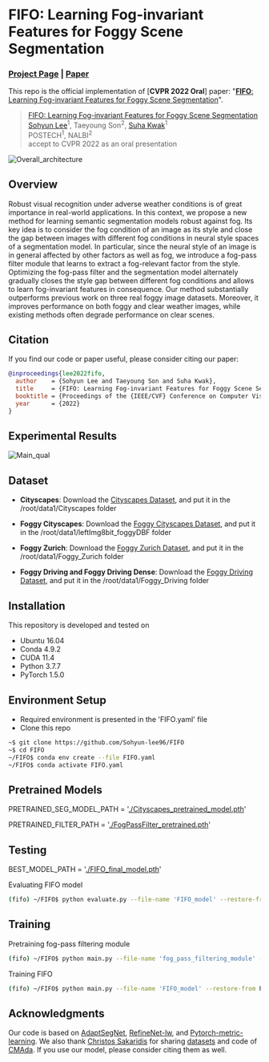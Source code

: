 # FIFO: Learning Fog-invariant Features for Foggy Scene Segmentation

### [Project Page](http://cvlab.postech.ac.kr/research/FIFO/) | [Paper](https://arxiv.org/abs/2204.01587)
This repo is the official implementation of [**CVPR 2022 Oral**] paper: "[**FIFO**: Learning Fog-invariant Features for Foggy Scene Segmentation](https://arxiv.org/abs/2204.01587)".

> [FIFO: Learning Fog-invariant Features for Foggy Scene Segmentation](https://arxiv.org/abs/2204.01587)     
> [Sohyun Lee](https://sohyun-l.github.io)<sup>1</sup>, Taeyoung Son<sup>2</sup>, [Suha Kwak](http://cvlab.postech.ac.kr/~suhakwak/)<sup>1</sup>\
> POSTECH<sup>1</sup>, NALBI<sup>2</sup>\
> accept to CVPR 2022 as an oral presentation 

![Overall_architecture](https://user-images.githubusercontent.com/57887512/161761968-436766d9-363d-463d-b8b3-f48ba2a2a949.png)


## Overview
Robust visual recognition under adverse weather conditions is of great importance in real-world applications. In this context, we propose a new method for learning semantic segmentation models robust against fog. Its key idea is to consider the fog condition of an image as its style and close the gap between images with different fog conditions in neural style spaces of a segmentation model. In particular, since the neural style of an image is in general affected by other factors as well as fog, we introduce a fog-pass filter module that learns to extract a fog-relevant factor from the style. Optimizing the fog-pass filter and the segmentation model alternately gradually closes the style gap between different fog conditions and allows to learn fog-invariant features in consequence. Our method substantially outperforms previous work on three real foggy image datasets. Moreover, it improves performance on both foggy and clear weather images, while existing methods often degrade performance on clear scenes.

## Citation
If you find our code or paper useful, please consider citing our paper:

```BibTeX
@inproceedings{lee2022fifo,
  author    = {Sohyun Lee and Taeyoung Son and Suha Kwak},
  title     = {FIFO: Learning Fog-invariant Features for Foggy Scene Segmentation},
  booktitle = {Proceedings of the {IEEE/CVF} Conference on Computer Vision and Pattern Recognition (CVPR)},
  year      = {2022}
}
```

## Experimental Results
![Main_qual](https://user-images.githubusercontent.com/57887512/163107476-7e70cebe-6b38-497f-b5bd-f8d6979a8fb0.png)


## Dataset
+ **Cityscapes**: Download the [Cityscapes Dataset](https://www.cityscapes-dataset.com/), and put it in the /root/data1/Cityscapes folder

+ **Foggy Cityscapes**: Download the [Foggy Cityscapes Dataset](https://www.cityscapes-dataset.com/), and put it in the /root/data1/leftImg8bit_foggyDBF folder

+ **Foggy Zurich**: Download the [Foggy Zurich Dataset](https://people.ee.ethz.ch/~csakarid/Model_adaptation_SFSU_dense/), and put it in the /root/data1/Foggy_Zurich folder

+ **Foggy Driving and Foggy Driving Dense**: Download the [Foggy Driving Dataset](https://people.ee.ethz.ch/~csakarid/SFSU_synthetic/), and put it in the /root/data1/Foggy_Driving folder

## Installation
This repository is developed and tested on

- Ubuntu 16.04
- Conda 4.9.2
- CUDA 11.4
- Python 3.7.7
- PyTorch 1.5.0

## Environment Setup
* Required environment is presented in the 'FIFO.yaml' file
* Clone this repo
```bash
~$ git clone https://github.com/Sohyun-lee96/FIFO
~$ cd FIFO
~/FIFO$ conda env create --file FIFO.yaml
~/FIFO$ conda activate FIFO.yaml
```

## Pretrained Models
PRETRAINED_SEG_MODEL_PATH = '[./Cityscapes_pretrained_model.pth](https://drive.google.com/file/d/1IKBXXVhYfc6n5Pw23g7HsH_QzqOG03c6/view?usp=sharing)'


PRETRAINED_FILTER_PATH = '[./FogPassFilter_pretrained.pth](https://drive.google.com/file/d/1xHkL3Y8Y5sHoGkmcevrfMdhFxafVF4_G/view?usp=sharing)' 


## Testing
BEST_MODEL_PATH = '[./FIFO_final_model.pth](https://drive.google.com/file/d/1UF-uotKznN_wqqNqwIkPnpw55l8T9b62/view?usp=sharing
)'

Evaluating FIFO model
```bash
(fifo) ~/FIFO$ python evaluate.py --file-name 'FIFO_model' --restore-from BEST_MODEL_PATH
```


## Training
Pretraining fog-pass filtering module
```bash
(fifo) ~/FIFO$ python main.py --file-name 'fog_pass_filtering_module' --restore-from PRETRAINED_SEG_MODEL_PATH --modeltrain 'no'
```
Training FIFO
```bash
(fifo) ~/FIFO$ python main.py --file-name 'FIFO_model' --restore-from PRETRAINED_SEG_MODEL_PATH --restore-from-decomp PRETRAINED_FILTER_PATH --modeltrain 'train'
```


## Acknowledgments
Our code is based on [AdaptSegNet](https://github.com/wasidennis/AdaptSegNet), [RefineNet-lw](https://github.com/DrSleep/light-weight-refinenet), and [Pytorch-metric-learning](https://github.com/KevinMusgrave/pytorch-metric-learning).
We also thank [Christos Sakaridis](http://people.ee.ethz.ch/~csakarid/) for sharing [datasets](http://people.ee.ethz.ch/~csakarid/Model_adaptation_SFSU_dense/) and code of [CMAda](https://arxiv.org/pdf/1901.01415.pdf).
If you use our model, please consider citing them as well.
